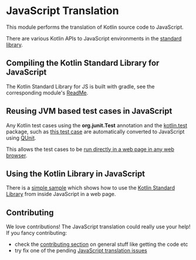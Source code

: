 # JavaScript Translation

This module performs the translation of Kotlin source code to JavaScript.

There are various Kotlin APIs to JavaScript environments in the [standard library](../libraries/stdlib/js).

## Compiling the Kotlin Standard Library for JavaScript

The Kotlin Standard Library for JS is built with gradle, see the corresponding module's [ReadMe](../libraries/stdlib/js/ReadMe.md). 


## Reusing JVM based test cases in JavaScript

Any Kotlin test cases using the **org.junit.Test** annotation and the [kotlin.test](../libraries/kotlin.test) package, such as [this test case](../libraries/stdlib/test/text/StringNumberConversionTest.kt#L16) are automatically converted to JavaScript using [QUnit](http://qunitjs.com/).

This allows the test cases to be [run directly in a web page in any web browser](../libraries/stdlib/js/ReadMe.md).

## Using the Kotlin Library in JavaScript

There is a [simple sample](../libraries/examples/browser-example/ReadMe.md) which shows how to use the [Kotlin Standard Library](https://kotlinlang.org/api/latest/jvm/stdlib/index.html) from inside JavaScript in a web page.

## Contributing

We love contributions! The JavaScript translation could really use your help! If you fancy contributing:

* check the [contributing section](https://github.com/JetBrains/kotlin/blob/master/ReadMe.md) on general stuff like getting the code etc
* try fix one of the pending [JavaScript translation issues](https://youtrack.jetbrains.com/issues/KT?q=Subsystems:%20%7BBackend.%20JS%7D%20-Resolved)
